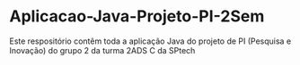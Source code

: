 # Aplicacao-Java-Projeto-PI-2Sem
Este respositório contêm toda a aplicação Java do projeto de PI (Pesquisa e Inovação) do grupo 2 da turma 2ADS C da SPtech
